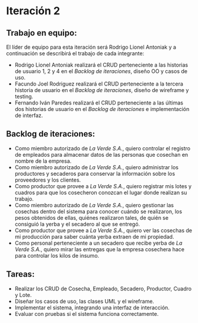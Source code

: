 # Iteración 2
## Trabajo en equipo:
El líder de equipo para esta iteración será Rodrigo Lionel Antoniak y a continuación se describirá el trabajo de cada integrante:
- Rodrigo Lionel Antoniak realizará el CRUD perteneciente a las historias de usuario 1, 2 y 4 en el *Backlog de iteraciones*, diseño OO y casos de uso.
- Facundo Joel Rodriguez realizará el CRUD perteneciente a la tercera historia de usuario en el *Backlog de iteraciones*, diseño de wireframe y testing.
- Fernando Iván Paredes realizará el CRUD perteneciente a las últimas dos historias de usuario en el *Backlog de iteraciones* e implementación de interfaz.
## Backlog de iteraciones:
- Como miembro autorizado de *La Verde S.A.*, quiero controlar el registro de empleados para almacenar datos de las personas que cosechan en nombre de la empresa.
- Como miembro autorizado de *La Verde S.A.*, quiero administrar los productores y secaderos para conservar la información sobre los proveedores y los clientes.
- Como productor que provee a *La Verde S.A.*, quiero registrar mis lotes y cuadros para que los cosecheron conozcan el lugar donde realizan su trabajo.
- Como miembro autorizado de *La Verde S.A.*, quiero gestionar las cosechas dentro del sistema para conocer cuándo se realizaron, los pesos obtenidos de ellas, quiénes realizaron tales, de quién se consiguió la yerba y el secadero al que se entregó.
- Como productor que provee a *La Verde S.A.*, quiero ver las cosechas de mi producción para saber cuánta yerba extraen de mi propiedad.
- Como personal perteneciente a un secadero que recibe yerba de *La Verde S.A.*, quiero mirar las entregas que la empresa cosechera hace para controlar los kilos de insumo.
## Tareas:
- Realizar los CRUD de Cosecha, Empleado, Secadero, Productor, Cuadro y Lote.
- Diseñar los casos de uso, las clases UML y el wireframe.
- Implementar el sistema, integrando una interfaz de interacción.
- Evaluar con pruebas si el sistema funciona correctamente.
